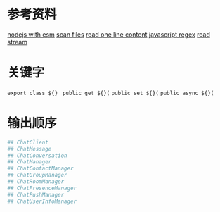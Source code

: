 # 参考资料

[nodejs with esm](https://nodejs.org/api/packages.html#determining-module-system)
[scan files](https://blog.csdn.net/weixin_45277161/article/details/116520780)
[read one line content](https://nodejs.org/dist/latest-v16.x/docs/api/readline.html)
[javascript regex](https://developer.mozilla.org/zh-CN/docs/Web/JavaScript/Guide/Regular_Expressions)
[read stream](https://nodejs.org/dist/latest-v16.x/docs/api/fs.html#fscreatereadstreampath-options)

# 关键字

`export class ${} `
`public get ${}(`
`public set ${}(`
`public async ${}(`

# 输出顺序

```sh
## ChatClient
## ChatMessage
## ChatConversation
## ChatManager
## ChatContactManager
## ChatGroupManager
## ChatRoomManager
## ChatPresenceManager
## ChatPushManager
## ChatUserInfoManager
```
